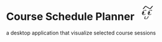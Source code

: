 # Course Schedule Planner &nbsp; ![logo](showlogo.png) 
a desktop application that visualize selected course sessions
